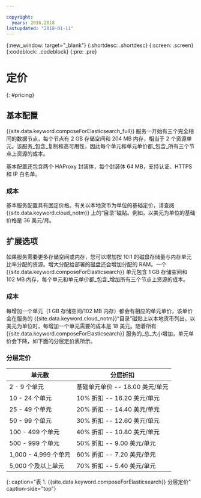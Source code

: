 ```yaml
---

copyright:
  years: 2016,2018
lastupdated: "2018-01-11"
---
```


{:new_window: target="_blank"}
{:shortdesc: .shortdesc}
{:screen: .screen}
{:codeblock: .codeblock}
{:pre: .pre}

# 定价
{: #pricing}

## 基本配置
{{site.data.keyword.composeForElasticsearch_full}} 服务一开始有三个完全相同的数据节点，每个节点有 2 GB 存储空间和 204 MB 内存，相当于 2 个资源单元。该服务_包含_复制和高可用性，因此每个单元和单元单价都_包含_所有三个节点上资源的成本。

基本配置还包含两个 HAProxy 封装体，每个封装体 64 MB，支持认证、HTTPS 和 IP 白名单。 

### 成本
基本服务配置具有固定价格。有关以本地货币为单位的基础定价，请查阅 {{site.data.keyword.cloud_notm}} 上的“目录”磁贴。例如，以美元为单位的基础价格是 36 美元/月。


## 扩展选项
如果服务需要更多存储空间或内存，您可以增加按 10:1 的磁盘存储量与内存单元比率分配的资源。增大分配给部署的磁盘还会增加分配的 RAM。一个 {{site.data.keyword.composeForElasticsearch}} 单元包含 1 GB 存储空间和 102 MB 内存，每个单元和单元单价都_包含_增加所有三个节点上资源的成本。

### 成本
每增加一个单元（1 GB 存储空间/102 MB 内存）都会有相应的单元单价，该单价会在服务的 {{site.data.keyword.cloud_notm}}“目录”磁贴上以本地货币列出。以美元为单位时，每增加一个单元需要的成本是 18 美元。随着所有 {{site.data.keyword.composeForElasticsearch}} 服务的_总_大小增加，单元单价会下降，如下面的分层定价表所示。

### 分层定价
单元数|分层折扣
----------|-----------
2 - 9 个单元|基础单元单价 -- 18.00 美元/单元
10 - 24 个单元|10% 折扣 -- 16.20 美元/单元
25 - 49 个单元|20% 折扣 -- 14.40 美元/单元
50 - 99 个单元|30% 折扣 -- 12.60 美元/单元
100 - 499 个单元|40% 折扣 -- 10.80 美元/单元
500 - 999 个单元|50% 折扣 -- 9.00 美元/单元
1,000 - 4,999 个单元|60% 折扣 -- 7.20 美元/单元
5,000 个及以上单元|70% 折扣 -- 5.40 美元/单元
{: caption="表 1. {{site.data.keyword.composeForElasticsearch}} 分层定价" caption-side="top"}


